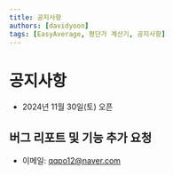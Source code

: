 ```yaml
---
title: 공지사항
authors: [davidyoon]
tags: [EasyAverage, 평단가 계산기, 공지사항]
---
```


# 공지사항
- 2024년 11월 30일(토) 오픈

## 버그 리포트 및 기능 추가 요청
- 이메일: qqpo12@naver.com


